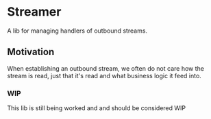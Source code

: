 # Streamer
A lib for managing handlers of outbound streams. 

## Motivation
When establishing an outbound stream, we often do not care how the
stream is read, just that it's read and what business logic it feed
into.

### WIP
This lib is still being worked and and should be considered WIP
